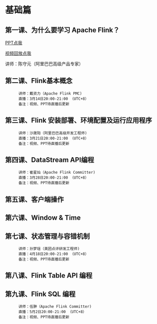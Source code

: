 # 基础篇

## 第一课、为什么要学习 Apache Flink？

 [PPT点我](https://files.alicdn.com/tpsservice/2752eebad6e865a75cf51ec77c239d66.pdf)
 
 [视频回放点我](https://www.bilibili.com/video/av45615081/)
 
 讲师：陈守元（阿里巴巴高级产品专家）
## 第二课、Flink基本概念
          讲师：戴资力（Apache Flink PMC)
          直播：3月14日20:00-21:00 （UTC+8）
          备注：视频、PPT待直播后更新
## 第三课、Flink 安装部署、环境配置及运行应用程序
          讲师：沙晟阳（阿里巴巴高级开发工程师)
          直播：3月21日20:00-21:00 （UTC+8）
          备注：视频、PPT待直播后更新
## 第四课、DataStream API编程
          讲师：崔星灿（Apache Flink Committer)
          直播：3月28日20:00-21:00 （UTC+8）
          备注：视频、PPT待直播后更新
## 第五课、客户端操作
## 第六课、Window & Time
## 第七课、状态管理与容错机制 
          讲师：孙梦瑶（美团点评研发工程师)
          直播：4月18日20:00-21:00 （UTC+8）
          备注：视频、PPT待直播后更新
## 第八课、Flink Table API 编程 
## 第九课、Flink SQL 编程
          讲师：伍翀（Apache Flink Committer)
          直播：5月2日20:00-21:00 （UTC+8）
          备注：视频、PPT待直播后更新
